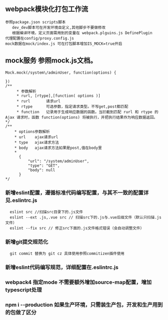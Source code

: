 ## webpack模块化打包工作流
    参照package.json scripts脚本
       dev_dev脚本可在开发环境自定义,其他脚步不要做修改 
       根据编译环境，定义页面需用到的变量在 webpack.plguins.js DefinePlugin
    代理配置在config/proxy.config.js 
    mock数据在mock/index.js 可在打包脚本增加IS_MOCK=true开启
## mock服务 参照mock.js文档。
    Mock.mock(/system\/adminUser, function(options) {

    })
    /**
         * 参数解析
         * rurl, [rtype],[function( options )]
         * rurl       请求url
         * rtype      可选参数，指定请求类型。不写get,post都匹配
         * function   记录用于生成响应数据的函数。当拦截到匹配 rurl 和 rtype 的 Ajax 请求时，函数 function(options) 将被执行，并把执行结果作为响应数据返回。
    */
    /**
        * options参数解析
        * url    ajax请求url
        * type   ajax请求方法
        * body   ajax请求方法如果是post,值在body里
        * 
          {
              "url": "/system/adminUser",
              "type": "GET",
              "body": null
          }
    */  
### 新增eslint配置，遵循标准代码编写配置，与其不一致的配置详见.eslintrc.js
      eslint src //扫描src目录下的.js文件
      eslint --ext .js,.vue src // 扫描src下的.js与.vue后缀文件（默认只扫描.js文件）
      eslint --fix src // 修正src下面的.js文件格式错误（会自动调整文件）
### 新增git提交规范化
      git commit 替换为 git cz 具体使用参照commitizen插件使用
### 新增eslint代码编写规范，详细配置在.eslintrc.js

### webpack4 指定mode 不需要额外增加source-map配置，增加typescript处理

### npm i --production 如果生产环境，只需装生产包，开发和生产用到的包做了区分

